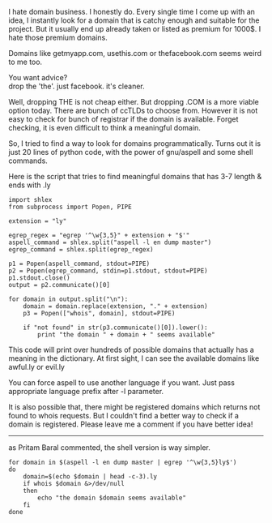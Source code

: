 I hate domain business. I honestly do. Every single time I come up with an idea, I instantly look for a domain that is catchy enough and suitable for the project. But it usually end up already taken or listed as premium for 1000$. I hate those premium domains.

Domains like getmyapp.com, usethis.com or thefacebook.com seems weird to me too.

You want advice?  
drop the 'the'. just facebook. it's cleaner.

Well, dropping THE is not cheap either. But dropping .COM is a more viable option today. There are bunch of ccTLDs to choose from. However it is not easy to check for bunch of registrar if the domain is available. Forget checking, it is even difficult to think a meaningful domain.

So, I tried to find a way to look for domains programmatically. Turns out it is just 20 lines of python code, with the power of gnu/aspell and some shell commands.

Here is the script that tries to find meaningful domains that has 3-7 length & ends with .ly

    import shlex
    from subprocess import Popen, PIPE

    extension = "ly"

    egrep_regex = "egrep '^\w{3,5}" + extension + "$'"
    aspell_command = shlex.split("aspell -l en dump master")
    egrep_command = shlex.split(egrep_regex)

    p1 = Popen(aspell_command, stdout=PIPE)
    p2 = Popen(egrep_command, stdin=p1.stdout, stdout=PIPE)
    p1.stdout.close()
    output = p2.communicate()[0]

    for domain in output.split("\n"):
        domain = domain.replace(extension, "." + extension)
        p3 = Popen(["whois", domain], stdout=PIPE)

        if "not found" in str(p3.communicate()[0]).lower():
            print "the domain " + domain + " seems available"

This code will print over hundreds of possible domains that actually has a meaning in the dictionary. At first sight, I can see the available domains like awful.ly or evil.ly

You can force aspell to use another language if you want. Just pass appropriate language prefix after -l parameter.

It is also possible that, there might be registered domains which returns not found to whois requests. But I couldn't find a better way to check if a domain is registered. Please leave me a comment if you have better idea!

- - -

as Pritam Baral commented, the shell version is way simpler.

    for domain in $(aspell -l en dump master | egrep '^\w{3,5}ly$')
    do
        domain=$(echo $domain | head -c-3).ly
        if whois $domain &>/dev/null
        then
            echo "the domain $domain seems available"
        fi
    done

